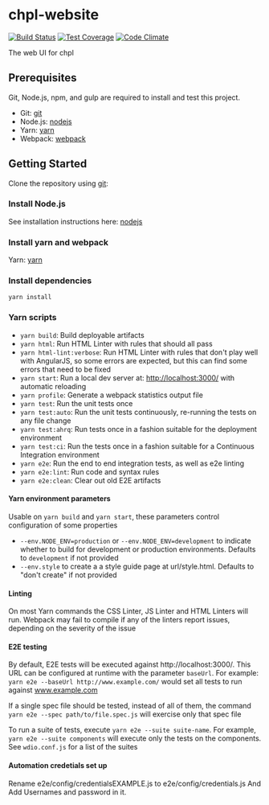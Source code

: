 # chpl-website

[![Build Status](http://54.213.57.151:9090/job/andlar_chpl-website/badge/icon)](http://54.213.57.151:9090/job/andlar_chpl-website)
[![Test Coverage](https://codeclimate.com/github/andlar/chpl-website/badges/coverage.svg)](https://codeclimate.com/github/andlar/chpl-website/coverage)
[![Code Climate](https://codeclimate.com/github/andlar/chpl-website/badges/gpa.svg)](https://codeclimate.com/github/andlar/chpl-website)

The web UI for chpl

## Prerequisites

Git, Node.js, npm, and gulp are required to install and test this project.

 * Git: [git][git]
 * Node.js: [nodejs][nodejs]
 * Yarn: [yarn][yarn]
 * Webpack: [webpack][webpack]

## Getting Started

Clone the repository using [git][git]:

### Install Node.js

See installation instructions here: [nodejs][nodejs]

### Install yarn and webpack

Yarn: [yarn][yarn]

### Install dependencies

```
yarn install
```

### Yarn scripts

* `yarn build`: Build deployable artifacts
* `yarn html`: Run HTML Linter with rules that should all pass
* `yarn html-lint:verbose`: Run HTML Linter with rules that don't play well with AngularJS, so some errors are expected, but this can find some errors that need to be fixed
* `yarn start`: Run a local dev server at: [http://localhost:3000/](http://localhost:3000/) with automatic reloading
* `yarn profile`: Generate a webpack statistics output file
* `yarn test`: Run the unit tests once
* `yarn test:auto`: Run the unit tests continuously, re-running the tests on any file change
* `yarn test:ahrq`: Run tests once in a fashion suitable for the deployment environment
* `yarn test:ci`: Run the tests once in a fashion suitable for a Continuous Integration environment
* `yarn e2e`: Run the end to end integration tests, as well as e2e linting
* `yarn e2e:lint`: Run code and syntax rules
* `yarn e2e:clean`: Clear out old E2E artifacts

#### Yarn environment parameters

Usable on `yarn build` and `yarn start`, these parameters control configuration of some properties

* `--env.NODE_ENV=production` or `--env.NODE_ENV=development` to indicate whether to build for development or production environments. Defaults to `development` if not provided
* `--env.style` to create a a style guide page at url/style.html. Defaults to "don't create" if not provided

#### Linting

On most Yarn commands the CSS Linter, JS Linter and HTML Linters will run. Webpack may fail to compile if any of the linters report issues, depending on the severity of the issue

#### E2E testing

By default, E2E tests will be executed against http://localhost:3000/. This URL can be configured at runtime with the parameter `baseUrl`. For example: `yarn e2e --baseUrl http://www.example.com/` would set all tests to run against www.example.com

If a single spec file should be tested, instead of all of them, the command `yarn e2e --spec path/to/file.spec.js` will exercise only that spec file

To run a suite of tests, execute `yarn e2e --suite suite-name`. For example, `yarn e2e --suite components` will execute only the tests on the components. See `wdio.conf.js` for a list of the suites

[git]: http://git-scm.com/
[nodejs]: https://nodejs.org/en/download/
[yarn]: https://yarnpkg.com/en/
[webpack]: https://webpack.js.org/

#### Automation credetials set up

Rename e2e/config/credentialsEXAMPLE.js to e2e/config/credentials.js And Add Usernames and password in it.